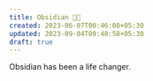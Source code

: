 ```yaml
---
title: Obsidian 🤘🏼
created: 2023-06-07T00:46:08+05:30
updated: 2023-09-04T09:48:58+05:30
draft: true
---
```


Obsidian has been a life changer. 
